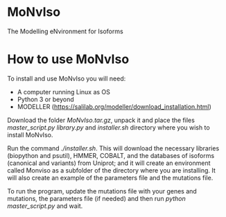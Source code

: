 # MoNvIso
The Modelling eNvironment for Isoforms

# How to use MoNvIso

To install and use MoNvIso you will need:

- A computer running Linux as OS
- Python 3 or beyond
- MODELLER (https://salilab.org/modeller/download_installation.html)

Download the folder *MoNvIso.tar.gz*, unpack it and place the files *master_script.py* *library.py* and *installer.sh* directory where you wish to install MoNvIso.

Run the command *./installer.sh*. This will download the necessary libraries (biopython and psutil), HMMER, COBALT, and the databases of isoforms (canonical and variants) from Uniprot; and it will create an environment called Monviso as a subfolder of the directory where you are installing. It will also create an example of the parameters file and the mutations file.

To run the program, update the mutations file with your genes and mutations, the parameters file (if needed) and then run *python master_script.py* and wait.
